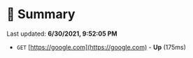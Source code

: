 # 📖 Summary
Last updated: **6/30/2021, 9:52:05 PM**

- `GET` [https://google.com](https://google.com) - **Up** (175ms)
